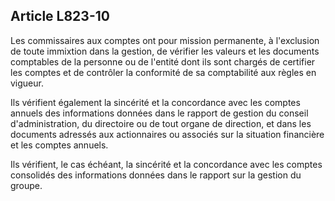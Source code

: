 Article L823-10
----
Les commissaires aux comptes ont pour mission permanente, à l'exclusion de toute
immixtion dans la gestion, de vérifier les valeurs et les documents comptables
de la personne ou de l'entité dont ils sont chargés de certifier les comptes et
de contrôler la conformité de sa comptabilité aux règles en vigueur.

Ils vérifient également la sincérité et la concordance avec les comptes annuels
des informations données dans le rapport de gestion du conseil d'administration,
du directoire ou de tout organe de direction, et dans les documents adressés aux
actionnaires ou associés sur la situation financière et les comptes annuels.

Ils vérifient, le cas échéant, la sincérité et la concordance avec les comptes
consolidés des informations données dans le rapport sur la gestion du groupe.
